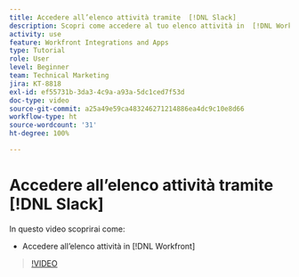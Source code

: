 ```yaml
---
title: Accedere all’elenco attività tramite  [!DNL Slack]
description: Scopri come accedere al tuo elenco attività in  [!DNL Workfront]
activity: use
feature: Workfront Integrations and Apps
type: Tutorial
role: User
level: Beginner
team: Technical Marketing
jira: KT-8818
exl-id: ef55731b-3da3-4c9a-a93a-5dc1ced7f53d
doc-type: video
source-git-commit: a25a49e59ca483246271214886ea4dc9c10e8d66
workflow-type: ht
source-wordcount: '31'
ht-degree: 100%

---
```


# Accedere all’elenco attività tramite [!DNL Slack]

In questo video scoprirai come:

* Accedere all’elenco attività in [!DNL Workfront]

>[!VIDEO](https://video.tv.adobe.com/v/335118/?quality=12&learn=on)
